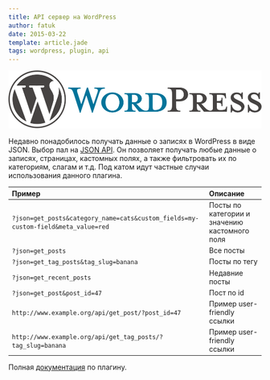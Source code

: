 ```yaml
---
title: API сервер на WordPress
author: fatuk
date: 2015-03-22
template: article.jade
tags: wordpress, plugin, api
---
```


![wordpress](wp-logo.png)

Недавно понадобилось получать данные о записях в WordPress в виде JSON. Выбор пал на [JSON API](https://wordpress.org/plugins/json-api/). Он позволяет получать любые данные о записях, страницах, кастомных полях, а также фильтровать их по категориям, слагам и т.д. Под катом идут частные случаи использования данного плагина.
<span class="more"></span>

| Пример                                                                            | Описание                                      |
| :-------------------                                                              | :------                                       |
| `?json=get_posts&category_name=cats&custom_fields=my-custom-field&meta_value=red` | Посты по категории и значению кастомного поля |
| `?json=get_posts`                                                                 | Все посты                                     |
| `?json=get_tag_posts&tag_slug=banana`                                             | Посты по тегу                                 |
| `?json=get_recent_posts`                                                          | Недавние посты                                |
| `?json=get_post&post_id=47`                                                       | Пост по id                                    |
| `http://www.example.org/api/get_post/?post_id=47`                                 | Пример user-friendly ссылки                   |
| `http://www.example.org/api/get_tag_posts/?tag_slug=banana`                       | Пример user-friendly ссылки                   |



Полная [документация](https://wordpress.org/plugins/json-api/other_notes/) по плагину.
